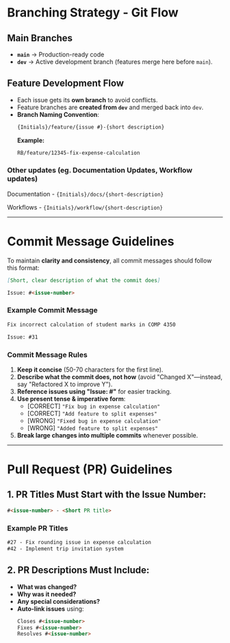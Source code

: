 # Branching Strategy - Git Flow

## Main Branches

- **`main`** → Production-ready code
- **`dev`** → Active development branch (features merge here before `main`).

## Feature Development Flow

- Each issue gets its **own branch** to avoid conflicts.
- Feature branches are **created from `dev`** and merged back into `dev`.
- **Branch Naming Convention**:
  ```md
  {Initials}/feature/{issue #}-{short description}
  ```
  **Example:**
  ```md
  RB/feature/12345-fix-expense-calculation
  ```

### Other updates (eg. Documentation Updates, Workflow updates)

Documentation - `{Initials}/docs/{short-description}`

Workflows - `{Initials}/workflow/{short-description}`

---

# Commit Message Guidelines

To maintain **clarity and consistency**, all commit messages should follow this format:

```md
[Short, clear description of what the commit does]

Issue: #<issue-number>
```

### **Example Commit Message**

```md
Fix incorrect calculation of student marks in COMP 4350

Issue: #31
```

### **Commit Message Rules**

1. **Keep it concise** (50-70 characters for the first line).
2. **Describe what the commit does, not how** (avoid "Changed X"—instead, say "Refactored X to improve Y").
3. **Reference issues using "Issue: #<issue-number>"** for easier tracking.
4. **Use present tense & imperative form**:
   - [CORRECT] `"Fix bug in expense calculation"`
   - [CORRECT] `"Add feature to split expenses"`
   - [WRONG] `"Fixed bug in expense calculation"`
   - [WRONG] `"Added feature to split expenses"`
5. **Break large changes into multiple commits** whenever possible.

---

# Pull Request (PR) Guidelines

## 1. PR Titles Must Start with the Issue Number:

```md
#<issue-number> - <Short PR title>
```

### **Example PR Titles**

```md
#27 - Fix rounding issue in expense calculation
#42 - Implement trip invitation system
```

## 2. PR Descriptions Must Include:

- **What was changed?**
- **Why was it needed?**
- **Any special considerations?**
- **Auto-link issues** using:
  ```md
  Closes #<issue-number>
  Fixes #<issue-number>
  Resolves #<issue-number>
  ```
